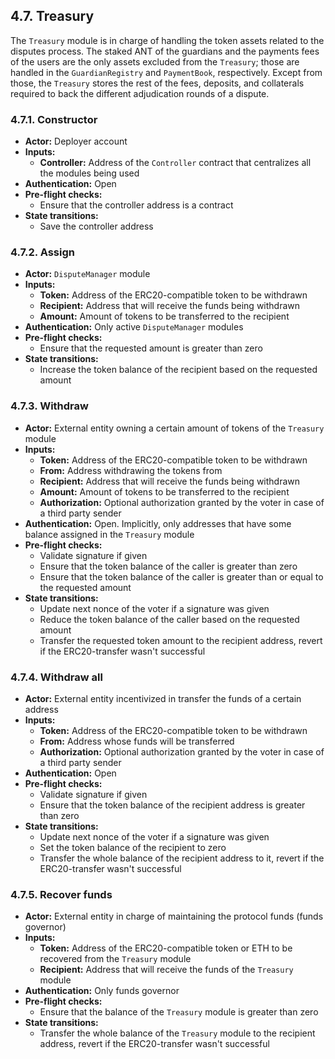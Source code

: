 ## 4.7. Treasury

The `Treasury` module is in charge of handling the token assets related to the disputes process.
The staked ANT of the guardians and the payments fees of the users are the only assets excluded from the `Treasury`; those are handled in the `GuardianRegistry` and `PaymentBook`, respectively.
Except from those, the `Treasury` stores the rest of the fees, deposits, and collaterals required to back the different adjudication rounds of a dispute.

### 4.7.1. Constructor

- **Actor:** Deployer account
- **Inputs:**
    - **Controller:** Address of the `Controller` contract that centralizes all the modules being used
- **Authentication:** Open
- **Pre-flight checks:**
    - Ensure that the controller address is a contract
- **State transitions:**
    - Save the controller address

### 4.7.2. Assign

- **Actor:** `DisputeManager` module
- **Inputs:**
    - **Token:** Address of the ERC20-compatible token to be withdrawn
    - **Recipient:** Address that will receive the funds being withdrawn
    - **Amount:** Amount of tokens to be transferred to the recipient
- **Authentication:** Only active `DisputeManager` modules
- **Pre-flight checks:**
    - Ensure that the requested amount is greater than zero
- **State transitions:**
    - Increase the token balance of the recipient based on the requested amount

### 4.7.3. Withdraw

- **Actor:** External entity owning a certain amount of tokens of the `Treasury` module
- **Inputs:**
    - **Token:** Address of the ERC20-compatible token to be withdrawn
    - **From:** Address withdrawing the tokens from
    - **Recipient:** Address that will receive the funds being withdrawn
    - **Amount:** Amount of tokens to be transferred to the recipient
    - **Authorization:** Optional authorization granted by the voter in case of a third party sender
- **Authentication:** Open. Implicitly, only addresses that have some balance assigned in the `Treasury` module
- **Pre-flight checks:**
    - Validate signature if given
    - Ensure that the token balance of the caller is greater than zero
    - Ensure that the token balance of the caller is greater than or equal to the requested amount
- **State transitions:**
    - Update next nonce of the voter if a signature was given
    - Reduce the token balance of the caller based on the requested amount
    - Transfer the requested token amount to the recipient address, revert if the ERC20-transfer wasn't successful

### 4.7.4. Withdraw all

- **Actor:** External entity incentivized in transfer the funds of a certain address
- **Inputs:**
    - **Token:** Address of the ERC20-compatible token to be withdrawn
    - **From:** Address whose funds will be transferred
    - **Authorization:** Optional authorization granted by the voter in case of a third party sender
- **Authentication:** Open
- **Pre-flight checks:**
    - Validate signature if given
    - Ensure that the token balance of the recipient address is greater than zero
- **State transitions:**
    - Update next nonce of the voter if a signature was given
    - Set the token balance of the recipient to zero
    - Transfer the whole balance of the recipient address to it, revert if the ERC20-transfer wasn't successful

### 4.7.5. Recover funds

- **Actor:** External entity in charge of maintaining the protocol funds (funds governor)
- **Inputs:**
    - **Token:** Address of the ERC20-compatible token or ETH to be recovered from the `Treasury` module
    - **Recipient:** Address that will receive the funds of the `Treasury` module
- **Authentication:** Only funds governor
- **Pre-flight checks:**
    - Ensure that the balance of the `Treasury` module is greater than zero
- **State transitions:**
    - Transfer the whole balance of the `Treasury` module to the recipient address, revert if the ERC20-transfer wasn't successful
